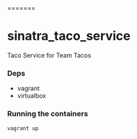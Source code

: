=======
# sinatra_taco_service
Taco Service for Team Tacos


### Deps

* vagrant
* virtualbox


### Running the containers

`
vagrant up
`

